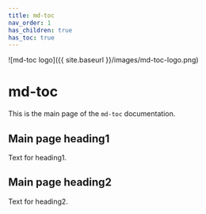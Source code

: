 ```yaml
---
title: md-toc
nav_order: 1
has_children: true
has_toc: true
---
```


![md-toc logo]({{ site.baseurl }}/images/md-toc-logo.png)

# md-toc

This is the main page of the `md-toc` documentation.

## Main page heading1

Text for heading1.

## Main page heading2

Text for heading2.
